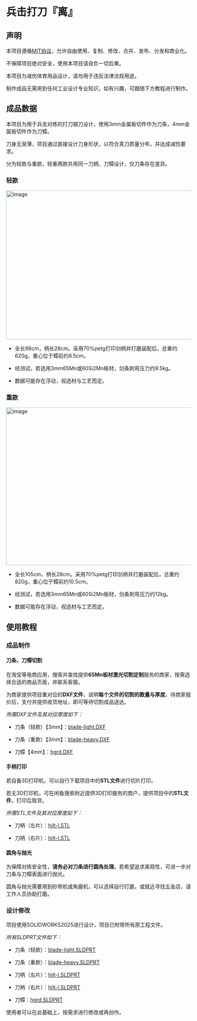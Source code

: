 # 兵击打刀『离』

## 声明

本项目遵循[MIT协议](https://mitsloan.mit.edu/licensing)，允许自由使用、复制、修改、合并、发布、分发和商业化。

不保障项目绝对安全，使用本项目请自负一切后果。

本项目为减伤体育用品设计，请勿用于违反法律法规用途。

制作成品无需用到任何工业设计专业知识，如有兴趣，可跟随下方教程进行制作。

## 成品数据

本项目为用于兵击对练的打刀钢刀设计，使用3mm金属板切件作为刀条，4mm金属板切件作为刀镡。

刀身无渐薄，项目通过直接设计刀身形状，以符合真刀质量分布，并达成减伤要求。

分为轻款与重款，轻重两款共用同一刀柄、刀镡设计，仅刀条存在差异。

### 轻款

<img width="988" height="405" alt="image" src="https://github.com/user-attachments/assets/ca794e9e-1c58-45b2-b5ba-32996888234b" />

- 全长98cm，柄长28cm。采用70%petg打印剑柄并打磨装配后，总重约620g，重心位于镡前约8.5cm。

- 经测试，若选用3mm65Mn或60Si2Mn板材，剑条刺弯压力约9.5kg。

- 数据可能存在浮动，视选材与工艺而定。

### 重款

<img width="1028" height="429" alt="image" src="https://github.com/user-attachments/assets/d2d5a7bd-b52a-4af3-b7b5-37328bccceb4" />

- 全长105cm，柄长28cm。采用70%petg打印剑柄并打磨装配后，总重约820g，重心位于镡前约10.5cm。

- 经测试，若选用3mm65Mn或60Si2Mn板材，剑条刺弯压力约12kg。

- 数据可能存在浮动，视选材与工艺而定。

## 使用教程

### 成品制作

#### 刀条、刀镡切割

在淘宝等电商应用，搜索并查找提供**65Mn板材激光切割定制**服务的商家，按需选择合适的商品页面，并联系客服。

为商家提供项目重对应的**DXF文件**，说明**每个文件的切割的数量与厚度**，待商家报价后，支付并提供收货地址，即可等待切割成品送达。

*所需DXF文件及其对应厚度如下：*

- 刀条（轻款）【3mm】：[blade-light.DXF](https://github.com/ColinCCCC/Li.Hema-Katana/blob/main/blade-light.DXF)

- 刀条（重款）【3mm】：[blade-heavy.DXF](https://github.com/ColinCCCC/Li.Hema-Katana/blob/main/blade-heavy.DXF)

- 刀镡【4mm】：[hgrd.DXF](https://github.com/ColinCCCC/Li.Hema-Katana/blob/main/hgrd.DXF)

#### 手柄打印

若自备3D打印机，可以自行下载项目中的**STL文件**进行切片打印。

若无3D打印机，可在闲鱼搜索附近提供3D打印服务的商户，提供项目中的**STL文件**，打印后取货。

*所需STL文件及其对应厚度如下：*

- 刀柄（左片）：[hilt-l.STL](https://github.com/ColinCCCC/Li.Hema-Katana/blob/main/hilt-l.STL)

- 刀柄（右片）：[hilt-l.STL](https://github.com/ColinCCCC/Li.Hema-Katana/blob/main/hilt-r.STL)

#### 圆角与抛光

为保障对练安全性，**请务必对刀条进行圆角处理**。若希望追求美观性，可进一步对刀条与刀镡表面进行抛光。

圆角与抛光需要用到砂带机或角磨机，可以选择自行打磨，或就近寻找五金店，请工作人员协助打磨。

### 设计修改

项目使用SOLIDWORKS2025进行设计，项目已附带所有原工程文件。

*所有SLDPRT文件如下：*

- 刀条（轻款）：[blade-light.SLDPRT](https://github.com/ColinCCCC/Li.Hema-Katana/blob/main/blade-light.SLDPRT)

- 刀条（重款）：[blade-heavy.SLDPRT](https://github.com/ColinCCCC/Li.Hema-Katana/blob/main/blade-heavy.SLDPRT)

- 刀柄（左片）：[hilt-l.SLDPRT](https://github.com/ColinCCCC/Li.Hema-Katana/blob/main/hilt-l.SLDPRT)

- 刀柄（右片）：[hilt-l.SLDPRT](https://github.com/ColinCCCC/Li.Hema-Katana/blob/main/hilt-r.SLDPRT)

- 刀镡：[hgrd.SLDPRT](https://github.com/ColinCCCC/Li.Hema-Katana/blob/main/hgrd.SLDPRT)

使用者可以在此基础上，按需求进行修改或再创作。
